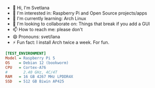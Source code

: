 - 👋 Hi, I'm Svetlana
- 👀 I'm interested in: Raspberry Pi and Open Source projects/apps
- 🌱 I'm currently learning: Arch Linux
- 💞️ I'm looking to collaborate on: Things that break if you add a GUI
- 📫 How to reach me: please don't
- 😄 Pronouns: svet/lana
- ⚡ Fun fact: I install Arch twice a week. For fun.

```ini
[TEST_ENVIRONMENT]
Model = Raspberry Pi 5
OS    = Debian 12 (bookworm)
CPU   = Cortex-A76
#       2.40 GHz, 4C/4T
RAM   = 16 GB 4267 MHz LPDDR4X
SSD   = 512 GB Biwin AP425
```

<!---
svetixoxo/svetixoxo is a ✨ special ✨ repository because its `README.md` (this file) appears on your GitHub profile.
You can click the Preview link to take a look at your changes.
--->
